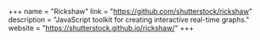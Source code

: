 +++
name = "Rickshaw"
link = "https://github.com/shutterstock/rickshaw"
description = "JavaScript toolkit for creating interactive real-time graphs."
website = "https://shutterstock.github.io/rickshaw/"
+++
